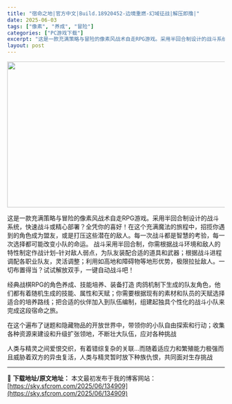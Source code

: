 ```yaml
---
title: "宿命之地|官方中文|Build.18920452-边境重燃-幻域征战|解压即撸|"
date: 2025-06-03
tags: ["像素", "养成", "冒险"]
categories: ["PC游戏下载"]
excerpt: "这是一款充满策略与冒险的像素风战术自走RPG游戏。采用半回合制设计的战斗系统，快速战斗或精心部署？全凭你的喜好！在这个充满魔法的旅程中，招揽你遇到的角色成为盟友，或是打压这些潜在的敌人。每一次战斗都是智慧的考验，每一次选择都可能改变小队的命运。 战斗采用半回合制，你需根据战斗环境和敌人的特性制定作战&hellip;"
layout: post
---
```


<img class="aligncenter size-full wp-image-136069" src="https://sky.sfcrom.com/wp-content/uploads/2025/06/202506120628247.webp" alt="" width="600" height="338" />

这是一款充满策略与冒险的像素风战术自走RPG游戏。采用半回合制设计的战斗系统，快速战斗或精心部署？全凭你的喜好！在这个充满魔法的旅程中，招揽你遇到的角色成为盟友，或是打压这些潜在的敌人。每一次战斗都是智慧的考验，每一次选择都可能改变小队的命运。
战斗采用半回合制，你需根据战斗环境和敌人的特性制定作战计划–针对敌人弱点，为队友装配合适的道具和武器；根据战斗进程调配各职业队友，灵活调整；利用如高地和障碍物等地形优势，极限拉扯敌人。一切布置得当？试试解放双手，一键自动战斗吧！

经典战棋RPG的角色养成、技能培养、装备打造
肉鸽机制下生成的队友角色，他们都有着随机生成的技能、属性和天赋；你需要根据现有的素材和队员的天赋选择适合的培养路线；把合适的伙伴加入到队伍编制，组建起独具个性化的战斗小队来完成这段宿命之旅。

在这个遍布了谜题和隐藏物品的开放世界中，带领你的小队自由探索和行动；收集各种资源来建设和升级扩张领地，不断壮大队伍，应对各种挑战

人类与精灵之间爱恨交织，有着错综复杂的关联…而随着适应力和繁殖能力极强而且威胁着双方的异虫复活，人类与精灵暂时放下种族仇恨，共同面对生存挑战

---
📖 **下载地址/原文地址：** 本文最初发布于我的博客网站：[https://sky.sfcrom.com/2025/06/134909](https://sky.sfcrom.com/2025/06/134909)
